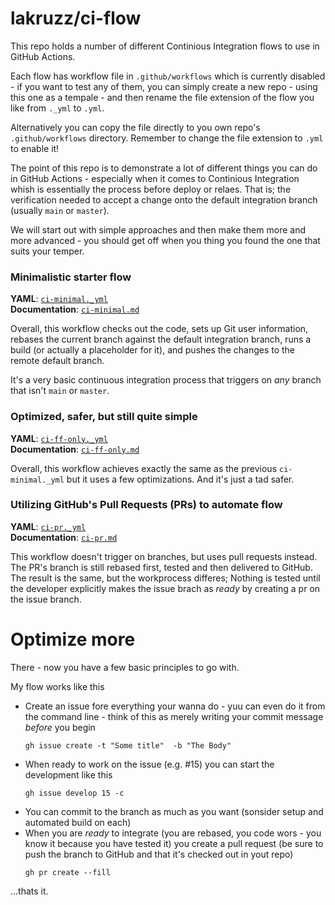 # lakruzz/ci-flow

This repo holds a number of different Continious Integration flows to use in GitHub Actions.

Each flow has workflow file in `.github/workflows` which is currently disabled - if you want to test any of them, you can simply create a new repo - using this one as a tempale - and then rename the file extension of the flow you like from `._yml` to `.yml`.

Alternatively you can copy the file directly to you own repo's `.github/workflows` directory. Remember to change the file extension to `.yml` to enable it!

The point of this repo is to demonstrate a lot of different things you can do in GitHub Actions - especially when it comes to Continious Integration whish is essentially the process before deploy or relaes. That is; the verification needed to accept a change onto the default integration branch (usually `main` or `master`).

We will start out with simple approaches and then make them more and more advanced - you should get off when you thing you found the one that suits your temper.

### Minimalistic starter flow

**YAML**: [`ci-minimal._yml`](.github/workflows/ci-minimal._yml)<br/>
**Documentation**: [`ci-minimal.md`](ci-minimal.md)

Overall, this workflow checks out the code, sets up Git user information, rebases the current branch against the default integration branch, runs a build (or actually a placeholder for it), and pushes the changes to the remote default branch. 

It's a very basic continuous integration process that triggers on _any_ branch that isn't `main` or `master`.


### Optimized, safer, but still quite simple

**YAML**: [`ci-ff-only._yml`](.github/workflows/ci-ff-only._yml)<br/>
**Documentation**: [`ci-ff-only.md`](ci-ff-only.md)

Overall, this workflow achieves exactly the same as the previous `ci-minimal._yml` but it uses a few optimizations. And it's just a tad safer.

### Utilizing GitHub's Pull Requests (PRs) to automate flow

**YAML**: [`ci-pr._yml`](.github/workflows/ci-pr._yml)<br/>
**Documentation**: [`ci-pr.md`](ci-pr.md)

This workflow doesn't trigger on branches, but uses pull requests instead. The PR's branch is still rebased first, tested and then delivered to GitHub. The result is the same, but the workprocess differes; Nothing is tested until the developer explicitly makes the issue brach as _ready_ by creating a pr on the issue branch.

# Optimize more
There - now you have a few basic principles to go with.

My flow works like this

- Create an issue fore everything your wanna do - yuu can even do it from the command line - think of this as merely writing your commit message _before_  you begin
  ```shell
  gh issue create -t "Some title"  -b "The Body"
  ```
- When ready to work on the issue (e.g. #15) you can start the development like this
  ```shell
  gh issue develop 15 -c
  ```
- You can commit to the branch as much as you want (sonsider setup and automated build on each)
- When you are _ready_ to integrate (you are rebased, you code wors - you know it because you have tested it) you create a pull request (be sure to push the branch to GitHub and that it's checked out in yout repo)
  ```shell
  gh pr create --fill
  ```

...thats it.